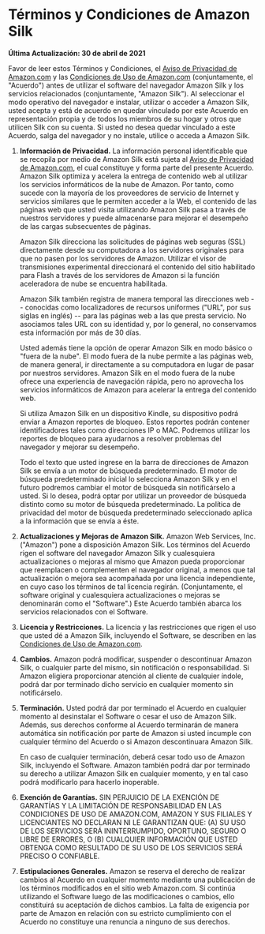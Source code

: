 Términos y Condiciones de Amazon Silk
=====================================

**Última Actualización: 30 de abril de 2021**

Favor de leer estos Términos y Condiciones, el [Aviso de Privacidad de Amazon.com](https://www.amazon.com/privacy) y las [Condiciones de Uso de Amazon.com](https://www.amazon.com/gp/help/customer/display.html?&nodeId=508088) (conjuntamente, el "Acuerdo") antes de utilizar el software del navegador Amazon Silk y los servicios relacionados (conjuntamente, "Amazon Silk"). Al seleccionar el modo operativo del navegador e instalar, utilizar o acceder a Amazon Silk, usted acepta y está de acuerdo en quedar vinculado por este Acuerdo en representación propia y de todos los miembros de su hogar y otros que utilicen Silk con su cuenta. Si usted no desea quedar vinculado a este Acuerdo, salga del navegador y no instale, utilice o acceda a Amazon Silk.

  

1.  **Información de Privacidad.** La información personal identificable que se recopila por medio de Amazon Silk está sujeta al [Aviso de Privacidad de Amazon.com](https://www.amazon.com/privacy), el cual constituye y forma parte del presente Acuerdo. Amazon Silk optimiza y acelera la entrega de contenido web al utilizar los servicios informáticos de la nube de Amazon. Por tanto, como sucede con la mayoría de los proveedores de servicio de Internet y servicios similares que le permiten acceder a la Web, el contenido de las páginas web que usted visita utilizando Amazon Silk pasa a través de nuestros servidores y puede almacenarse para mejorar el desempeño de las cargas subsecuentes de páginas.
    
    Amazon Silk direcciona las solicitudes de páginas web seguras (SSL) directamente desde su computadora a los servidores originales para que no pasen por los servidores de Amazon. Utilizar el visor de transmisiones experimental direccionará el contenido del sitio habilitado para Flash a través de los servidores de Amazon si la función aceleradora de nube se encuentra habilitada.
    
    Amazon Silk también registra de manera temporal las direcciones web -- conocidas como localizadores de recursos uniformes ("URL", por sus siglas en inglés) -- para las páginas web a las que presta servicio. No asociamos tales URL con su identidad y, por lo general, no conservamos esta información por más de 30 días.
    
    Usted además tiene la opción de operar Amazon Silk en modo básico o "fuera de la nube". El modo fuera de la nube permite a las páginas web, de manera general, ir directamente a su computadora en lugar de pasar por nuestros servidores. Amazon Silk en el modo fuera de la nube ofrece una experiencia de navegación rápida, pero no aprovecha los servicios informáticos de Amazon para acelerar la entrega del contenido web.
    
    Si utiliza Amazon Silk en un dispositivo Kindle, su dispositivo podrá enviar a Amazon reportes de bloqueo. Estos reportes podrán contener identificadores tales como direcciones IP o MAC. Podremos utilizar los reportes de bloqueo para ayudarnos a resolver problemas del navegador y mejorar su desempeño.
    
    Todo el texto que usted ingrese en la barra de direcciones de Amazon Silk se envía a un motor de búsqueda predeterminado. El motor de búsqueda predeterminado inicial lo selecciona Amazon Silk y en el futuro podremos cambiar el motor de búsqueda sin notificárselo a usted. Si lo desea, podrá optar por utilizar un proveedor de búsqueda distinto como su motor de búsqueda predeterminado. La política de privacidad del motor de búsqueda predeterminado seleccionado aplica a la información que se envía a éste.
    
2.  **Actualizaciones y Mejoras de Amazon Silk.** Amazon Web Services, Inc. ("Amazon") pone a disposición Amazon Silk. Los términos del Acuerdo rigen el software del navegador Amazon Silk y cualesquiera actualizaciones o mejoras al mismo que Amazon pueda proporcionar que reemplacen o complementen el navegador original, a menos que tal actualización o mejora sea acompañada por una licencia independiente, en cuyo caso los términos de tal licencia regirán. (Conjuntamente, el software original y cualesquiera actualizaciones o mejoras se denominarán como el "Software".) Este Acuerdo también abarca los servicios relacionados con el Software.
3.  **Licencia y Restricciones.** La licencia y las restricciones que rigen el uso que usted dé a Amazon Silk, incluyendo el Software, se describen en las [Condiciones de Uso de Amazon.com](https://www.amazon.com/gp/help/customer/display.html?NodeId=508088).
4.  **Cambios.** Amazon podrá modificar, suspender o descontinuar Amazon Silk, o cualquier parte del mismo, sin notificación o responsabilidad. Si Amazon eligiera proporcionar atención al cliente de cualquier índole, podrá dar por terminado dicho servicio en cualquier momento sin notificárselo.
5.  **Terminación.** Usted podrá dar por terminado el Acuerdo en cualquier momento al desinstalar el Software o cesar el uso de Amazon Silk. Además, sus derechos conforme al Acuerdo terminarán de manera automática sin notificación por parte de Amazon si usted incumple con cualquier término del Acuerdo o si Amazon descontinuara Amazon Silk.
    
    En caso de cualquier terminación, deberá cesar todo uso de Amazon Silk, incluyendo el Software. Amazon también podrá dar por terminado su derecho a utilizar Amazon Silk en cualquier momento, y en tal caso podrá modificarlo para hacerlo inoperable.
    
6.  **Exención de Garantías.** SIN PERJUICIO DE LA EXENCIÓN DE GARANTÍAS Y LA LIMITACIÓN DE RESPONSABILIDAD EN LAS CONDICIONES DE USO DE AMAZON.COM, AMAZON Y SUS FILIALES Y LICENCIANTES NO DECLARAN NI LE GARANTIZAN QUE: (A) SU USO DE LOS SERVICIOS SERÁ ININTERRUMPIDO, OPORTUNO, SEGURO O LIBRE DE ERRORES, O (B) CUALQUIER INFORMACIÓN QUE USTED OBTENGA COMO RESULTADO DE SU USO DE LOS SERVICIOS SERÁ PRECISO O CONFIABLE.
7.  **Estipulaciones Generales.** Amazon se reserva el derecho de realizar cambios al Acuerdo en cualquier momento mediante una publicación de los términos modificados en el sitio web Amazon.com. Si continúa utilizando el Software luego de las modificaciones o cambios, ello constituirá su aceptación de dichos cambios. La falta de exigencia por parte de Amazon en relación con su estricto cumplimiento con el Acuerdo no constituye una renuncia a ninguno de sus derechos.